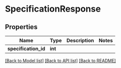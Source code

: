 # SpecificationResponse

## Properties
Name | Type | Description | Notes
------------ | ------------- | ------------- | -------------
**specification_id** | **int** |  | 

[[Back to Model list]](../README.md#documentation-for-models) [[Back to API list]](../README.md#documentation-for-api-endpoints) [[Back to README]](../README.md)


